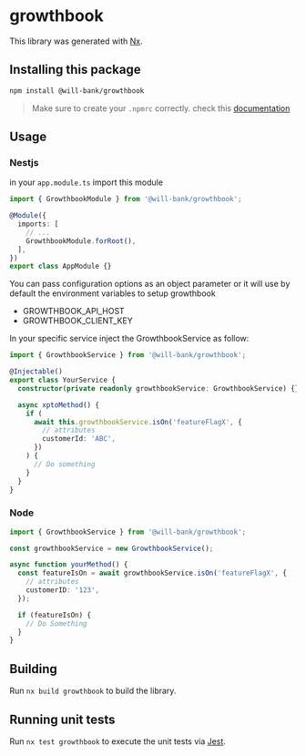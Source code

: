 # growthbook

This library was generated with [Nx](https://nx.dev).

## Installing this package

```bash
npm install @will-bank/growthbook
```

> Make sure to create your `.npmrc` correctly. check this [documentation](../../docs/NPMRC.md)

## Usage

### Nestjs

in your `app.module.ts` import this module

```ts
import { GrowthbookModule } from '@will-bank/growthbook';

@Module({
  imports: [
    // ...
    GrowthbookModule.forRoot(),
  ],
})
export class AppModule {}
```

You can pass configuration options as an object parameter or it will use by default the environment variables to setup growthbook

- GROWTHBOOK_API_HOST
- GROWTHBOOK_CLIENT_KEY

In your specific service inject the GrowthbookService as follow:

```ts
import { GrowthbookService } from '@will-bank/growthbook';

@Injectable()
export class YourService {
  constructor(private readonly growthbookService: GrowthbookService) {}

  async xptoMethod() {
    if (
      await this.growthbookService.isOn('featureFlagX', {
        // attributes
        customerId: 'ABC',
      })
    ) {
      // Do something
    }
  }
}
```

### Node

```ts
import { GrowthbookService } from '@will-bank/growthbook';

const growthbookService = new GrowthbookService();

async function yourMethod() {
  const featureIsOn = await growthbookService.isOn('featureFlagX', {
    // attributes
    customerID: '123',
  });

  if (featureIsOn) {
    // Do Something
  }
}
```

## Building

Run `nx build growthbook` to build the library.

## Running unit tests

Run `nx test growthbook` to execute the unit tests via [Jest](https://jestjs.io).
